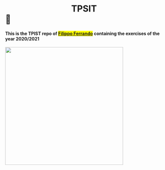 # <center>TPSIT</center> :unicorn:

#### This is the TPIST repo of <mark>[Filippo Ferrando](https://github.com/filippo-ferrando)</mark> containing the exercises of the year 2020/2021

<img title="" src="file:///home/rdfilippo/Desktop/Scuola/TPSIT/output-onlinepngtools.png" alt="" width="377" data-align="center">
